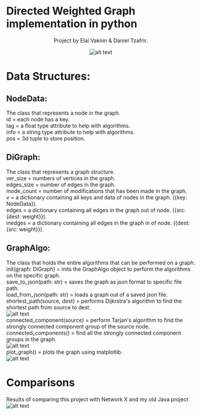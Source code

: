 # Directed Weighted Graph implementation in python
<div align="center">
Project by Elai Vaknin & Daniel Tzafrir.</br>

![alt text](https://i0.wp.com/algorithms.tutorialhorizon.com/files/2018/03/Weighted-Graph.png?ssl=1)</br>

</div>


# Data Structures:
## NodeData:
The class that represents a node in the graph.</br>
id = each node has a key.</br>
tag = a float type attribute to help with algorithms.</br>
info = a string type attribute to help with algorithms.</br>
pos = 3d tuple to store position.</br>

## DiGraph:
The class that represents a graph structure.</br>
ver_size = numbers of vertices in the graph.</br>
edges_size = number of edges in the graph.</br>
mode_count = number of modifications that has been made in the graph.</br>
v = a dictionary containing all keys and data of nodes in the graph. ({key: NodeData}).</br>
edges = a dictionary containing all edges in the graph out of node. ({src: {dest: weight}}).</br>
inedges = a dictionary containing all edges in the graph in of node. ({dest: {src: weight}}).</br>

## GraphAlgo:
The class that holds the entire algorithms that can be performed on a graph.</br>
init(graph: DiGraph) = inits the GraphAlgo object to perform the algorithms on the specific graph.</br>
save_to_json(path: str) = saves the graph as json format to specific file path.</br>
load_from_json(path: str) = loads a graph out of a saved json file.</br>
shortest_path(source, dest) = performs Dijkrstra's algorithm to find the shortest path from source to dest.</br>
![alt text](https://i.imgur.com/tF2uWnq.gif)</br>
connected_component(source) = perform Tarjan's algorithm to find the strongly connected component group of the source node.</br>
connected_components() = find all the strongly connected component groups in the graph.</br>
![alt text](https://i.imgur.com/GOGoP7L.gifL)</br>
plot_graph() = plots the graph using matplotlib.</br>
![alt text](https://i.imgur.com/Gkxx3q1.jpg)</br>

# Comparisons
Results of comparing this project with Network X and my old Java project
![alt text](https://i.imgur.com/mkRmX3G.jpg)</br>
